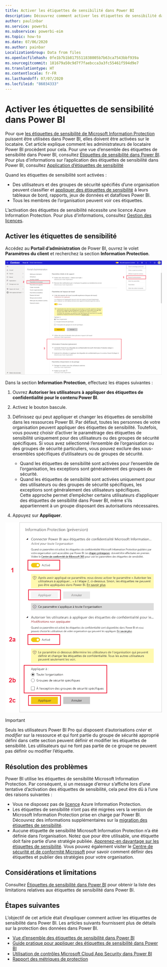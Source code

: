 ```yaml
---
title: Activer les étiquettes de sensibilité dans Power BI
description: Découvrez comment activer les étiquettes de sensibilité dans Power BI
author: paulinbar
ms.service: powerbi
ms.subservice: powerbi-eim
ms.topic: how-to
ms.date: 07/06/2020
ms.author: painbar
LocalizationGroup: Data from files
ms.openlocfilehash: 0fe1b7b1b8175511838005b7b63ca7543bbf939a
ms.sourcegitcommit: 181679a50c9d7f7faebcca3a3fc55461f594d9e7
ms.translationtype: HT
ms.contentlocale: fr-FR
ms.lasthandoff: 07/07/2020
ms.locfileid: "86034333"
---
```

# <a name="enable-sensitivity-labels-in-power-bi"></a>Activer les étiquettes de sensibilité dans Power BI

Pour que [les étiquettes de sensibilité de Microsoft Information Protection](https://docs.microsoft.com/microsoft-365/compliance/sensitivity-labels) puissent être utilisées dans Power BI, elles doivent être activées sur le locataire. Cet article explique comment les administrateurs de locataire Power BI procèdent pour cela. Pour une vue d’ensemble des étiquettes de sensibilité dans Power BI, consultez [Étiquettes de sensibilité dans Power BI](service-security-sensitivity-label-overview.md). Pour plus d’informations sur l’application des étiquettes de sensibilité dans Power BI, consultez [Application d’étiquettes de sensibilité](./service-security-apply-data-sensitivity-labels.md) 

Quand les étiquettes de sensibilité sont activées :

* Des utilisateurs et des groupes de sécurité spécifiés d’une organisation peuvent classifier et [appliquer des étiquettes de sensibilité](./service-security-apply-data-sensitivity-labels.md) à leurs tableaux de bord, rapports, jeux de données et dataflows Power BI.
* Tous les membres de l’organisation peuvent voir ces étiquettes.

L’activation des étiquettes de sensibilité nécessite une licence Azure Information Protection. Pour plus d’informations, consultez [Gestion des licences](service-security-sensitivity-label-overview.md#licensing).

## <a name="enable-sensitivity-labels"></a>Activer les étiquettes de sensibilité

Accédez au **Portail d’administration** de Power BI, ouvrez le volet **Paramètres du client** et recherchez la section **Information Protection**.

![Rechercher la section Information Protection](media/service-security-enable-data-sensitivity-labels/enable-data-sensitivity-labels-01.png)

Dans la section **Information Protection**, effectuez les étapes suivantes :
1. Ouvrez **Autoriser les utilisateurs à appliquer des étiquettes de confidentialité pour le contenu Power BI**.
1. Activez le bouton bascule.
1. Définissez qui peut appliquer et changer les étiquettes de sensibilité dans les ressources Power BI. Par défaut, toutes les personnes de votre organisation peuvent appliquer des étiquettes de sensibilité. Toutefois, vous pouvez choisir d’activer le paramétrage des étiquettes de sensibilité uniquement pour des utilisateurs ou des groupes de sécurité spécifiques. Si vous avez sélectionné l’ensemble de l’organisation ou des groupes de sécurité particuliers, vous pouvez exclure des sous-ensembles spécifiques d’utilisateurs ou de groupes de sécurité.
   
   * Quand les étiquettes de sensibilité sont activées pour l’ensemble de l’organisation, les exceptions sont généralement des groupes de sécurité.
   * Quand les étiquettes de sensibilité sont activées uniquement pour des utilisateurs ou des groupes de sécurité spécifiques, les exceptions sont généralement des utilisateurs spécifiques.  
    Cette approche permet d’empêcher certains utilisateurs d’appliquer des étiquettes de sensibilité dans Power BI, même s’ils appartiennent à un groupe disposant des autorisations nécessaires.

1. Appuyez sur **Appliquer**.

![Activer les étiquettes de sensibilité](media/service-security-enable-data-sensitivity-labels/enable-data-sensitivity-labels-02.png)

> [!IMPORTANT]
> Seuls les utilisateurs Power BI Pro qui disposent d’autorisations *créer* et *modifier* sur la ressource et qui font partie du groupe de sécurité approprié défini dans cette section peuvent définir et modifier les étiquettes de sensibilité. Les utilisateurs qui ne font pas partie de ce groupe ne peuvent pas définir ou modifier l’étiquette.  

## <a name="troubleshooting"></a>Résolution des problèmes

Power BI utilise les étiquettes de sensibilité Microsoft Information Protection. Par conséquent, si un message d’erreur s’affiche lors d’une tentative d’activation des étiquettes de sensibilité, cela peut être dû à l’une des raisons suivantes :

* Vous ne disposez pas de [licence](service-security-sensitivity-label-overview.md#licensing) Azure Information Protection.
* Les étiquettes de sensibilité n’ont pas été migrées vers la version de Microsoft Information Protection prise en charge par Power BI. Découvrez des informations supplémentaires sur la [migration des étiquettes de sensibilité](https://docs.microsoft.com/azure/information-protection/configure-policy-migrate-labels).
* Aucune étiquette de sensibilité Microsoft Information Protection n’a été définie dans l’organisation. Notez que pour être utilisable, une étiquette doit faire partie d’une stratégie publiée. [Apprenez-en davantage sur les étiquettes de sensibilité](https://docs.microsoft.com/Office365/SecurityCompliance/sensitivity-labels). Vous pouvez également visiter le [Centre de sécurité et de conformité Microsoft](https://sip.protection.office.com/sensitivity?flight=EnableMIPLabels) pour savoir comment définir des étiquettes et publier des stratégies pour votre organisation.

## <a name="considerations-and-limitations"></a>Considérations et limitations

Consultez [Étiquettes de sensibilité dans Power BI](service-security-sensitivity-label-overview.md#limitations) pour obtenir la liste des limitations relatives aux étiquettes de sensibilité dans Power BI.

## <a name="next-steps"></a>Étapes suivantes

L’objectif de cet article était d’expliquer comment activer les étiquettes de sensibilité dans Power BI. Les articles suivants fournissent plus de détails sur la protection des données dans Power BI. 

* [Vue d’ensemble des étiquettes de sensibilité dans Power BI](service-security-sensitivity-label-overview.md)
* [Guide pratique pour appliquer des étiquettes de sensibilité dans Power BI](../collaborate-share/service-security-apply-data-sensitivity-labels.md)
* [Utilisation de contrôles Microsoft Cloud App Security dans Power BI](service-security-using-microsoft-cloud-app-security-controls.md)
* [Rapport des métriques de protection](service-security-data-protection-metrics-report.md)